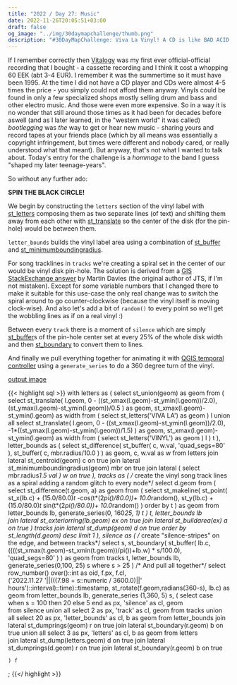 ```yaml
---
title: "2022 / Day 27: Music"
date: 2022-11-26T20:05:51+03:00
draft: false
og_image: "../img/30daymapchallenge/thumb.png"
description: "#30DayMapChallenge: Viva La Vinyl! A CD is like BAD ACID: not for production or consumption."
---
```

If I remember correctly then [Vitalogy](https://en.wikipedia.org/wiki/Vitalogy)
was my first ever official-official recording that I bought - a cassette
recording and I think it cost a whopping 60 EEK (abt 3-4 EUR). I remember it
was the summertime so it must have been 1995. At the time I
did not have a CD player and CDs were almost 4-5 times the price - you simply
could not afford them anyway. Vinyls could be found in only a few specialized
shops mostly selling drum and bass and other electro music. And those were even
more expensive. So in a way it is no wonder that still around those times as
it had been for decades before aswell (and as I later learned, in the
"western world" it was called) _bootlegging_ was *the* way to get or hear new
music - sharing yours and record tapes at your friends place (which by all means
was essentially a copyright infringement, but times were different and nobody
cared, or really understood what that meant). But anyway, that's not what I
wanted to talk about. Today's entry for the challenge is a _hommage_ to the
band I guess "shaped my later teenage-years".

So without any further ado:

**SPIN THE BLACK CIRCLE!**

We begin by constructing the `letters` section of the vinyl label with
[st_letters](https://postgis.net/docs/ST_Letters.html) composing them as
two separate lines (of text) and shifting them away from each other
with [st_translate](https://postgis.net/docs/ST_Translate.html) so the
center of the disk (for the pin-hole) would be between them.

`letter_bounds` builds the vinyl label area using a combination of
[st_buffer](https://postgis.net/docs/ST_Buffer.html)
and [st_minimumboundingradius](https://postgis.net/docs/ST_MinimumBoundingRadius.html).

For song tracklines in `tracks` we're creating a spiral set in the center of our
would be vinyl disk pin-hole. The solution is derived from a
[GIS StackExchange answer](https://gis.stackexchange.com/a/415996) by
Martin Davies (the original author of JTS, if I'm not mistaken). Except for
some variable numbers that I changed there to make it suitable for this
use-case the only real change was to switch the spiral around to go
counter-clockwise (because the vinyl itself is moving clock-wise). And also
let's add a bit of `random()` to every point so we'll get the wobbling lines
as if on a real vinyl :)

Between every `track` there is a moment of `silence` which are simply
[st_buffer](https://postgis.net/docs/ST_Buffer.html)s of the pin-hole center
set at every 25% of the whole disk width and then
[st_boundary](https://postgis.net/docs/ST_Boundary.html) to convert them to
lines.

And finally we pull everything together for animating it with
[QGIS temporal controller](https://www.qgistutorials.com/en/docs/3/animating_time_series.html)
using a `generate_series` to do a 360 degree turn of the vinyl.

[output image](https://tkardi.ee/writeup/img/30daymapchallenge/2022/day-27-music.gif)

{{< highlight sql >}}
with
    letters as (
        select
            st_union(geom) as geom
        from (
            select
                st_translate(
                    l.geom,
                    0 - ((st_xmax(l.geom)-st_ymin(l.geom))/2.0),
                    (st_ymax(l.geom)-st_ymin(l.geom))/0.5
                ) as geom,
                st_xmax(l.geom)-st_ymin(l.geom) as width
            from (
                select
                  st_letters('VIVA LA') as geom
            ) l
            union all
            select
                st_translate(
                    l.geom,
                    0 - ((st_xmax(l.geom)-st_ymin(l.geom))/2.0),
                    -1*((st_ymax(l.geom)-st_ymin(l.geom))/1.5)
                ) as geom,
                st_xmax(l.geom)-st_ymin(l.geom) as width
            from (
                select
                    st_letters('VINYL') as geom
            ) l
        ) t
    ),
    letter_bounds as (
        select
            st_difference(
                st_buffer(
                    c,
                    w.val,
                    'quad_segs=80'
                ),
                st_buffer(
                    c,
                    mbr.radius/10.0
                )
            ) as geom,
            c, w.val as w
        from
            letters
                join lateral
                    st_centroid(geom) c on true
                join lateral
                    st_minimumboundingradius(geom) mbr on true
                join lateral (
                    select mbr.radius*1.5  val
                ) w  on true
    ),
    tracks as (
        /* create the vinyl song track lines as a spiral adding a random
           glitch to every node*/
        select
            d.geom
        from (
            select
                st_difference(t.geom, a) as geom
            from (
                select
                    st_makeline(
                        st_point(
                            st_x(lb.c) +
                                (15.0/80.0)*t* -cos(t*(2*pi()/80.0))+
                                    10.0*random(),
                            st_y(lb.c) +
                                (15.0/80.0)*t* sin(t*(2*pi()/80.0))+
                                    10.0*random()
                        ) order by t
                    ) as geom
                from
                    letter_bounds lb,
                    generate_series(0, 160*25, 1) t
            ) t, letter_bounds lb           
                join lateral
                    st_exteriorring(lb.geom) ex on true
                join lateral
                    st_buildarea(ex) a on true
        ) tracks
            join lateral
                st_dump(geom) d on true
        order by
            st_length(d.geom) desc
        limit 1
    ),
    silence as (
        /* create "silence-stripes" on the edge, and between tracks*/
        select
            s,
            st_boundary(
                st_buffer(
                    lb.c,  
                    ((((st_xmax(t.geom)-st_xmin(t.geom))/pi())+lb.w) * s/100.0),
                    'quad_segs=80'
                )
            ) as geom
        from
           tracks t,
           letter_bounds lb,
           generate_series(0,100, 25) s
        where
           s > 25
    )
/* And pull all together*/
select
    row_number() over()::int as oid, f.px, f.cl,     
    ('2022.11.27 '||(((7.98 + s::numeric / 3600.0)||' hours')::interval)::time)::timestamp,
    st_rotate(f.geom,radians(360-s), lb.c) as geom
from
    letter_bounds lb,
    generate_series (1,360, 5) s, (
        select
            case
                when s = 100 then 20
                else 5
            end as px,
            'silence' as cl,
            geom            
        from silence
        union all
        select
            2 as px,
            'track' as cl,
            geom
        from tracks
        union all
        select
            20 as px,
            'letter_bounds' as cl,
            b as geom
        from
            letter_bounds
                join lateral
                    st_dumprings(geom) r on true
                join lateral
                    st_boundary(r.geom) b on true
        union all
        select
            3 as px,
            'letters' as cl,
            b as geom
        from
            letters  
                join lateral
                    st_dump(letters.geom) d on true
                join lateral
                    st_dumprings(d.geom) r on true
                join lateral
                    st_boundary(r.geom) b on true

    ) f
;
{{</ highlight >}}
